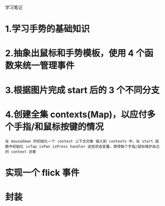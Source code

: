 学习笔记

# 1.学习手势的基础知识

# 2.抽象出鼠标和手势模板，使用 4 个函数来统一管理事件

# 3.根据图片完成 start 后的 3 个不同分支

# 4.创建全集 contexts(Map)，以应付多个手指/和鼠标按键的情况

    在 mousedown 时初始化一个 context 上下文对象 插入到 contexts 中，在 start 函数中初始化 isTap isPan isPress handler 这些状态变量，使得每个手指/鼠标维护自己的 context 对象

# 实现一个 flick 事件

# 封装
